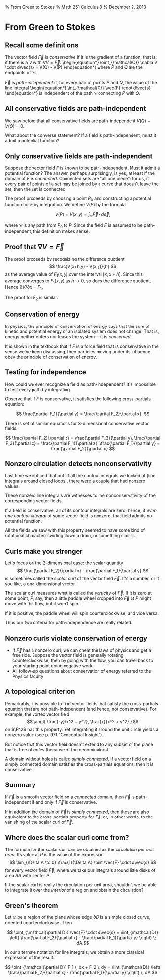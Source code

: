 % From Green to Stokes
% Math 251 Calculus 3
% December 2, 2013




# From Green to Stokes

## Recall some definitions

The vector field $\vec{F}$ is *conservative* if it is the gradient of a function; that is, if there is a $V$ with $\nabla V = \vec{F}$. 
\begin{equation*}
    \oint_{\mathcal{C}} \nabla V \cdot d\vec{s} = V(Q) - V(P)
\end{equation*}
where $P$ and $Q$ are the endpoints of $\mathcal{C}$.

$\vec{F}$ is *path-independent* if, for every pair of points $P$ and $Q$, the value of the line integral
\begin{equation*}
    \int_{\mathcal{C}} \vec{F} \cdot d\vec{s}
\end{equation*}
is independent of the path $\mathcal{C}$ connecting $P$ with $Q$.

## All conservative fields are path-independent

We saw before that all conservative fields are path-independent $V(Q) - V(Q) = 0$.

What about the converse statement? If a field is path-independent, must it admit a potential function?

## Only conservative fields are path-independent

Suppose the vector field $F$ is known to be path-independent. Must it admit a potential function? The answer, perhaps surprisingly, is yes, at least if the domain of $F$ is *connected*. Connected sets are "all one piece": for us, if every pair of points of a set may be joined by a curve that doesn't leave the set, then the set is connected.

The proof proceeds by choosing a point $P_0$ and constructing a potential function for $F$ by integration. We define $V(P)$ by the formula

$$ V(P) = V(x,y) = \int_{\mathcal{C}} \vec{F} \cdot d\vec{s}, $$

where $\mathcal{C}$ is any path from $P_0$ to $P$. Since the field $F$ is assumed to be path-independent, this definition makes sense.

## Proof that $\nabla V = \vec{F}$

The proof proceeds by recognizing the difference quotient
$$ \frac{V(x+h,y) - V(x,y)}{h} $$ as the average value of $F_1(x,y)$ over the interval $[x,x+h]$. Since this average converges to $F_1(x,y)$ as $h \to 0$, so does the difference quotient. Hence $\partial V/\partial x = F_1$. 

The proof for $F_2$ is similar.

## Conservation of energy

In physics, the principle of conservation of energy says that the sum of kinetic and potential energy of an isolated system does not change. That is, energy neither enters nor leaves the system---it is *conserved*. 

It is shown in the textbook that if $F$ is a force field that is conservative in the sense we've been discussing, then particles moving under its influence obey the principle of conservation of energy.

## Testing for independence

How could we ever recognize a field as path-independent? It's impossible to test every path by integrating. 

Observe that if $F$ is conservative, it satisfies the following cross-partials equation:

$$ \frac{\partial F_1}{\partial y} = \frac{\partial F_2}{\partial x}. $$

There is set of similar equations for 3-dimensional conservative vector fields.

$$ \frac{\partial F_2}{\partial z} = \frac{\partial F_3}{\partial y}, \frac{\partial F_3}{\partial x} = \frac{\partial F_1}{\partial z}, \frac{\partial F_1}{\partial y} = \frac{\partial F_2}{\partial x} $$

## Nonzero circulation detects nonconservativity

Last time we noticed that out of all the contour integrals we looked at (line integrals around closed loops), there were a couple that had nonzero values. 

These nonzero line integrals are witnesses to the nonconservativity of the corresponding vector fields.

If a field is conservative, all of its contour integrals are zero; hence, if *even one contour integral* of some vector field is nonzero, that field admits no potential function. 

All the fields we saw with this property seemed to have some kind of rotational character: swirling down a drain, or something similar.

## Curls make you stronger

Let's focus on the 2-dimensional case: the scalar quantity 
$$ \frac{\partial F_2}{\partial x} - \frac{\partial F_1}{\partial y} $$
is sometimes called the *scalar curl* of the vector field $\vec{F}$. It's a number, or if you like, a one-dimensional vector.

The scalar curl measures what is called the *vorticity* of $\vec{F}$. If it is zero at some point, $P$, say, then a little paddle wheel dropped into $\vec{F}$ at $P$ might move with the flow, but it won't spin.

If it is positive, the paddle wheel will spin counterclockwise, and vice versa. 

Thus our two criteria for path-independence are really related.

## Nonzero curls violate conservation of energy

* If $\vec{F}$ has a nonzero curl, we can cheat the laws of physics and get a free ride. Suppose the vector field is generally rotating counterclockwise; then by going with the flow, you can travel back to your starting point doing negative work.
* All follow-up questions about conservation of energy referred to the Physics faculty

## A topological criterion

Remarkably, it is possible to find vector fields that satisfy the cross-partials equation that are not path-independent (and hence, not conservative). For example, the vortex vector field
$$ \angl{ \frac{-y}{x^2 + y^2}, \frac{x}{x^2 + y^2} } $$
on $\R^2$ has this property. Yet integrating it around the unit circle yields a nonzero value (see p. 971 "Conceptual Insight").

But notice that this vector field doesn't extend to any subset of the plane that is free of *holes* (because of the denominators).

A domain without holes is called *simply connected*. If a vector field on a simply connected domain satisfies the cross-partials equations, then it is conservative.

## Summary

If $\vec{F}$ is a smooth vector field on a *connected* domain, then $\vec{F}$ is path-independent if and only if $\vec{F}$ is conservative.

If in addition the domain of $\vec{F}$ is *simply connected*, then these are also equivalent to the cross-partials property for $\vec{F}$; or, in other words, to the vanishing of the scalar curl of $\vec{F}$.

## Where does the scalar curl come from?

The formula for the scalar curl can be obtained as the *circulation per unit area*. Its value at $P$ is the value of the expression
$$ \lim_{\Delta A \to 0} \frac{1}{\Delta A} \oint \vec{F} \cdot d\vec{s} $$
for every vector field $\vec{F}$, where we take our integrals around little disks of area $\Delta A$ with center $P$.

If the scalar curl is really the circulation per unit area, shouldn't we be able to integrate it over the *interior* of a region and obtain the circulation?

## Green's theorem

Let $\mathcal{D}$ be a region of the plane whose edge $\partial D$ is a simple closed curve, oriented counterclockwise. Then

$$ \oint_{\mathcal{\partial D}} \vec{F} \cdot d\vec{s} = \iint_{\mathcal{D}} \left( \frac{\partial F_2}{\partial x} - \frac{\partial F_1}{\partial y} \right) \; dA.$$

In our alternate notation for line integrals, we obtain a more classical expression of the result.

$$ \oint_{\mathcal{\partial D}} F_1 \; dx + F_2 \; dy = \iint_{\mathcal{D}} \left( \frac{\partial F_2}{\partial x} - \frac{\partial F_1}{\partial y} \right) \; dA.$$
